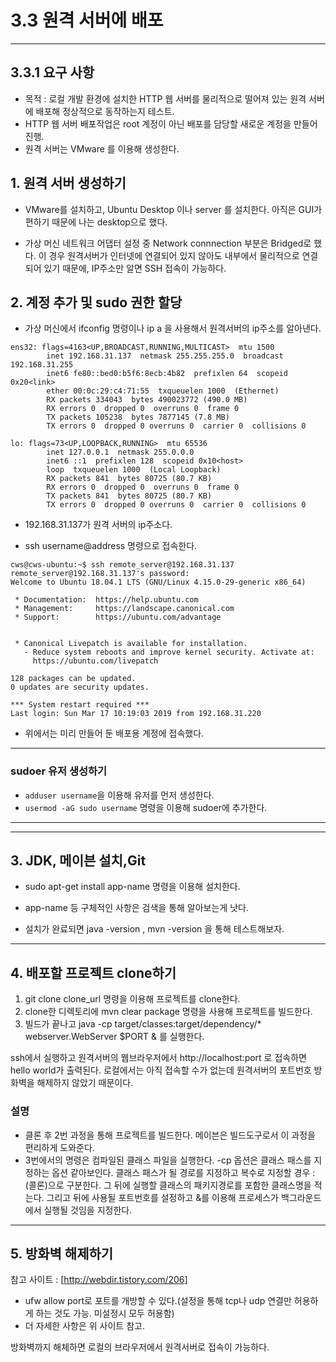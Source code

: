 # 3.3 원격 서버에 배포
***
## 3.3.1 요구 사항
* 목적 : 로컬 개발 환경에 설치한 HTTP 웹 서버를 물리적으로 떨어져 있는 원격 서버에 배포해 정상적으로 동작하는지
테스트.
*  HTTP 웹 서버 배포작업은 root 계정이 아닌 배포를 담당할 새로운 계정을 만들어 진행.
* 원격 서버는 VMware 를 이용해 생성한다.

## 1. 원격 서버 생성하기
* VMware를 설치하고, Ubuntu Desktop 이나 server 를 설치한다. 아직은 GUI가 편하기 때문에
나는 desktop으로 했다. 

* 가상 머신 네트워크 어댑터 설정 중 Network connnection 부분은 Bridged로 했다. 이 경우 원격서버가
인터넷에 연결되어 있지 않아도 내부에서 물리적으로 연결되어 있기 때문에, IP주소만 알면 SSH 접속이 가능하다.

## 2. 계정 추가 및 sudo 권한 할당
* 가상 머신에서 ifconfig 명령이나 ip a 을 사용해서 원격서버의 ip주소를 알아낸다.
```
ens32: flags=4163<UP,BROADCAST,RUNNING,MULTICAST>  mtu 1500
        inet 192.168.31.137  netmask 255.255.255.0  broadcast 192.168.31.255
        inet6 fe80::bed0:b5f6:8ecb:4b82  prefixlen 64  scopeid 0x20<link>
        ether 00:0c:29:c4:71:55  txqueuelen 1000  (Ethernet)
        RX packets 334043  bytes 490023772 (490.0 MB)
        RX errors 0  dropped 0  overruns 0  frame 0
        TX packets 105238  bytes 7877145 (7.8 MB)
        TX errors 0  dropped 0 overruns 0  carrier 0  collisions 0

lo: flags=73<UP,LOOPBACK,RUNNING>  mtu 65536
        inet 127.0.0.1  netmask 255.0.0.0
        inet6 ::1  prefixlen 128  scopeid 0x10<host>
        loop  txqueuelen 1000  (Local Loopback)
        RX packets 841  bytes 80725 (80.7 KB)
        RX errors 0  dropped 0  overruns 0  frame 0
        TX packets 841  bytes 80725 (80.7 KB)
        TX errors 0  dropped 0 overruns 0  carrier 0  collisions 0
```
* 192.168.31.137가 원격 서버의 ip주소다.

* ssh username@address 명령으로 접속한다.
```
cws@cws-ubuntu:~$ ssh remote_server@192.168.31.137
remote_server@192.168.31.137's password: 
Welcome to Ubuntu 18.04.1 LTS (GNU/Linux 4.15.0-29-generic x86_64)

 * Documentation:  https://help.ubuntu.com
 * Management:     https://landscape.canonical.com
 * Support:        https://ubuntu.com/advantage


 * Canonical Livepatch is available for installation.
   - Reduce system reboots and improve kernel security. Activate at:
     https://ubuntu.com/livepatch

128 packages can be updated.
0 updates are security updates.

*** System restart required ***
Last login: Sun Mar 17 10:19:03 2019 from 192.168.31.220
```

* 위에서는 미리 만들어 둔 배포용 계정에 접속했다.
***
### sudoer 유저 생성하기
* `adduser username`을 이용해 유저를 먼저 생성한다.
* `usermod -aG sudo username` 명령을 이용해 sudoer에 추가한다.
***

***
## 3. JDK, 메이븐 설치,Git
* sudo apt-get install app-name  명령을 이용해 설치한다.
* app-name 등 구체적인 사항은 검색을 통해 알아보는게 낫다.

* 설치가 완료되면 java -version , mvn -version 을 통해 테스트해보자.
***
## 4. 배포할 프로젝트 clone하기
1. git clone clone_url 명령을 이용해 프로젝트를 clone한다.
2. clone한 디렉토리에 mvn clear package 명령을 사용해 프로젝트를 빌드한다.
3. 빌드가 끝나고 java -cp target/classes:target/dependency/* webserver.WebServer $PORT & 를 실행한다.

ssh에서 실행하고 원격서버의 웹브라우저에서 http://localhost:port 로 접속하면 hello world가 출력된다.
로컬에서는 아직 접속할 수가 없는데 원격서버의 포트번호 방화벽을 해제하지 않았기 때문이다.

### 설명
* 클론 후 2번 과정을 통해 프로젝트를 빌드한다. 메이븐은 빌드도구로서 이 과정을 편리하게 도와준다.
* 3번에서의 명령은 컴파일된 클래스 파일을 실행한다. -cp 옵션은 클래스 패스를 지정하는 옵션 같아보인다. 
클래스 패스가 될 경로를 지정하고 복수로 지정할 경우 :(콜론)으로 구분한다. 그 뒤에 실행할 클래스의 패키지경로를 포함한 클래스명을 적는다.
그리고 뒤에 사용될 포트번호를 설정하고 &를 이용해 프로세스가 백그라운드에서 실행될 것임을 지정한다.

***
## 5. 방화벽 해제하기
참고 사이트 : [http://webdir.tistory.com/206]

* ufw allow port로 포트를 개방할 수 있다.(설정을 통해 tcp나 udp 연결만 허용하게 하는 것도 가능. 미설정시 모두 허용함)
* 더 자세한 사항은 위 사이트 참고.

방화벽까지 해체하면 로컬의 브라우저에서 원격서버로 접속이 가능하다.




